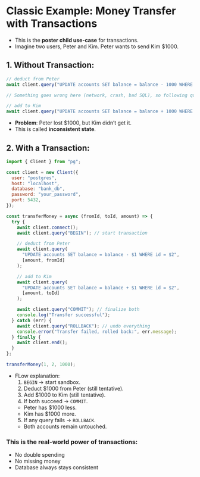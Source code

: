 # Classic Example: Money Transfer with Transactions

- This is the **poster child use-case** for transactions.
- Imagine two users, Peter and Kim. Peter wants to send Kim $1000.

## 1. Without Transaction:

```javascript
// deduct from Peter
await client.query("UPDATE accounts SET balance = balance - 1000 WHERE id = 1");

// Something goes wrong here (network, crash, bad SQL), so following queries will not run!

// add to Kim
await client.query("UPDATE accounts SET balance = balance + 1000 WHERE id = 2");
```

- **Problem**: Peter lost $1000, but Kim didn’t get it.
- This is called **inconsistent state**.

## 2. With a Transaction:

```javascript
import { Client } from "pg";

const client = new Client({
  user: "postgres",
  host: "localhost",
  database: "bank_db",
  password: "your_password",
  port: 5432,
});

const transferMoney = async (fromId, toId, amount) => {
  try {
    await client.connect();
    await client.query("BEGIN"); // start transaction

    // deduct from Peter
    await client.query(
      "UPDATE accounts SET balance = balance - $1 WHERE id = $2",
      [amount, fromId]
    );

    // add to Kim
    await client.query(
      "UPDATE accounts SET balance = balance + $1 WHERE id = $2",
      [amount, toId]
    );

    await client.query("COMMIT"); // finalize both
    console.log("Transfer successful");
  } catch (err) {
    await client.query("ROLLBACK"); // undo everything
    console.error("Transfer failed, rolled back:", err.message);
  } finally {
    await client.end();
  }
};

transferMoney(1, 2, 1000);
```

- FLow explanation:
  1. `BEGIN` → start sandbox.
  2. Deduct $1000 from Peter (still tentative).
  3. Add $1000 to Kim (still tentative).
  4. If both succeed → `COMMIT`.
  - Peter has $1000 less.
  - Kim has $1000 more.
  5. If any query fails → `ROLLBACK`.
  - Both accounts remain untouched.

### This is the **real-world power** of transactions:

- No double spending
- No missing money
- Database always stays consistent
